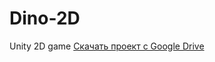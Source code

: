 # Dino-2D
Unity 2D game 
[Скачать проект с Google Drive](https://drive.google.com/drive/folders/1aOV-SNjm9UYtOdrGaRAiBqUoXEa_AM9n?usp=sharing)
